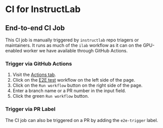 # CI for InstructLab

## End-to-end CI Job

This CI job is manually triggered by `instructlab` repo triagers or maintainers.
It runs as much of the `ilab` workflow as it can on the GPU-enabled worker we
have available through GitHub Actions.

### Trigger via GitHub Actions

1. Visit the [Actions tab](https://github.com/instructlab/instructlab/actions).
2. Click on the [E2E test](https://github.com/instructlab/instructlab/actions/workflows/e2e.yml)
   workflow on the left side of the page.
3. Click on the `Run workflow` button on the right side of the page.
4. Enter a branch name or a PR number in the input field.
5. Click the green `Run workflow` button.

### Trigger via PR Label

The CI job can also be triggered on a PR by adding the `e2e-trigger` label.

